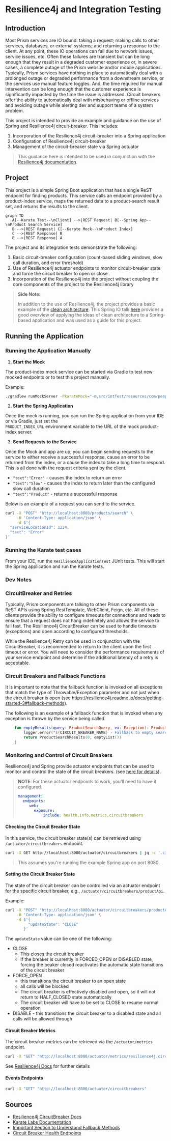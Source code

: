 # Resilience4j and Integration Testing

## Introduction

Most Prism services are IO bound: taking a request; making calls to other services, databases, or external systems; 
and returning a response to the client. At any point, these IO operations can fail 
due to network issues, service issues, etc. Often these failures are transient but can be 
long enough that they result in a degraded customer experience or, in severe cases, a complete outage of 
the Prism website and/or mobile applications. Typically, Prism services have nothing in place to automatically deal 
with a prolonged outage or degraded performance from a downstream service, or the services use manual feature toggles. 
And, the time required for manual intervention can be long enough that the customer experience is significantly impacted by
the time the issue is addressed. Circuit breakers offer the ability to automatically deal with 
misbehaving or offline services and avoiding outage while alerting dev and support teams of a system problem.

This project is intended to provide an example and guidance on the use of Spring and
Resilience4j circuit-breaker. This includes:
1. Incorporation of the Resilience4j circuit-breaker into a Spring application
2. Configuration of Resilience4j circuit-breaker
3. Management of the circuit-breaker state via Spring actuator
 
> This guidance here is intended to be used in conjunction
> with the [Resilience4j documentation](https://resilience4j.readme.io/docs/getting-started).

## Project 

This project is a simple Spring Boot application that has a single ReST endpoint for finding products. This service calls
an endpoint provided by a product-index service, maps the returned data to a product-search result set, and returns the results to the client.

```mermaid
graph TD
   A[--Karate Test--\nClient] -->|REST Request| B[--Spring App--\nProduct Search Service]
   B -->|REST Request| C[--Karate Mock--\nProduct Index]
   C -->|REST Response| B
   B -->|REST Response| A
```

The project and its integration tests demonstrate the following:

1. Basic circuit-breaker configuration (count-based sliding windows, slow call duration, and error threshold)
2. Use of Resilience4j actuator endpoints to monitor circuit-breaker state and force the circuit breaker to open or close
3. Incorporation of the Resilience4j into the project without coupling the core components of the project to the Resilience4j
   library

> **Side Note:**
>
>  In addition to the use of Resilience4j, the project provides a basic example of the
> [clean architecture](https://blog.cleancoder.com/uncle-bob/2012/08/13/the-clean-architecture.html).
> This Spring IO talk [here](https://www.youtube.com/watch?v=mbNzUkNjrnA) provides a good overview of applying the ideas
> of clean architecture to a Spring-based application and was used as a guide for this project.


## Running the Application

### Running the Application Manually

1. **Start the Mock**
 
The product-index mock service can be started via Gradle to test new mocked endpoints or to test this project manually.

Example:
```bash
./gradlew runMockServer -PkarateMock="-m,src/intTest/resources/com/peapod/example/resilience/mocks/product-index.feature,-p,9300"
```

2. **Start the Spring Application**
 
Once the mock is running, you can run the Spring application from your IDE or via Gradle, just set the  
`PRODUCT_INDEX_URL` environment variable to the URL of the mock product-index server.


3. **Send Requests to the Service**
 
Once the Mock and app are up, you can begin sending requests to the service to either receive a successful response, cause
an error to be returned from the index, or a cause the index to take a long time to respond. This is all done with the 
request criteria sent by the client. 

  - `"text":"Error"` - causes the index to return an error
  - `"text":"Slow"`  - causes the index to return later than the configured slow call duration
  - `"text":"Product"` - returns a successful response

Below is an example of a request you can send to the service.

```bash
curl -X "POST" "http://localhost:8080/products/search" \
     -H 'Content-Type: application/json' \
     -d $'{
  "serviceLocationId": 1234,
  "text": "Error"
}'
```

### Running the Karate test cases

From your IDE, run the `ResilienceApplicationTest` JUnit tests. This will start the Spring application and run the Karate
tests.


### Dev Notes

### CircuitBreaker and Retries

Typically, Prism components are talking to other Prism components via ReST APIs using Spring RestTemplate, WebClient, Feign, etc.
All of these clients provide the ability to configure timeouts for connections and reads to ensure that a request does not hang indefinitely
and allows the service to fail fast. The Resilience4j CircuitBreaker can be used to handle timeouts (exceptions) and 
open according to configured thresholds.

While the Resilience4j Retry can be used in conjunction with the CircuitBreaker, it is recommended to return to the client
upon the first timeout or error. You will need to consider the performance requirements of your service endpoint and determine
if the additional latency of a retry is acceptable.

### Circuit Breakers and Fallback Functions

It is important to note that the fallback function is invoked on all exceptions that match the type of Throwable/Exception parameter
and not just when the circuit breaker is open (see https://resilience4j.readme.io/docs/getting-started-3#fallback-methods).
   
The following is an example of a fallback function that is invoked when any exception is thrown by the service being called.
```kotlin
    fun emptyResults(query: ProductSearchQuery, ex: Exception): ProductSearchResults {
        logger.error("${CIRCUIT_BREAKER_NAME} - Fallback to empty search results.")
        return ProductSearchResults(0, emptyList())
    }
```

### Monitoring and Control of Circuit Breakers

Resilience4j and Spring provide actuator endpoints that can be used to monitor and control the state of the circuit breakers.
(see [here for details](https://resilience4j.readme.io/docs/getting-started-3#metrics-endpoint)).

> **NOTE**: For these actuator endpoints to work, you'll need to have it configured.
> ```yaml
> management:
>   endpoints:
>      web:
>        exposure:
>            include: health,info,metrics,circuitbreakers
>```

#### Checking the Circuit Breaker State

In this service, the circuit breaker state(s) can be retrieved using `/actuator/circuitbreakers` endpoint. 
```zsh
curl -X GET http://localhost:8080/actuator/circuitbreakers | jq -c '.circuitBreakers.productApi.state' 
```
> This assumes you're running the example Spring app on port 8080.

#### Setting the Circuit Breaker State

The state of the circuit breaker can be controlled via an actuator endpoint for the specific circuit breaker, e.g.,
`/actuator/circuitbreakers/productApi`.

Example:
```zsh
curl -X "POST" "http://localhost:8080/actuator/circuitbreakers/productApi" \
     -H 'Content-Type: application/json' \
     -d $'{
          "updateState": "CLOSE"
        }'
```

The `updateState` value can be one of the following:
   - CLOSE
     - This closes the circuit breaker
     - If the breaker is currently in FORCED_OPEN or DISABLED state, forcing the beaker closed reactivates the automatic state transitions of the circuit breaker 
   - FORCE_OPEN
     - this transitions the circuit breaker to an open state
     - all calls will be blocked
     - The circuit breaker is effectively disabled and open, so it will not return to HALF_CLOSED state automatically
     - The circuit breaker will have to be set to CLOSE to resume normal operation 
   - DISABLE - this transitions the circuit breaker to a disabled state and all calls will be allowed through 

#### Circuit Breaker Metrics

The circuit breaker metrics can be retrieved via the `/actuator/metrics` endpoint. 

```zsh
curl -X "GET" "http://localhost:8080/actuator/metrics/resilience4j.circuitbreaker.calls"
```

See [Resilience4j Docs](https://github.com/RoyalAholdDelhaize/pdl-search-and-browser-user-coupon-service) for further details

#### Events Endpoints

```zsh
curl -X "GET" "http://localhost:8080/actuator/circuitbreakers"
```



## Sources
- [Resilience4j CircuitBreaker Docs](https://resilience4j.readme.io/docs/circuitbreaker)
- [Karate Labs Documentation](https://resilience4j.readme.io/docs/circuitbreaker)
- [Important Section to Understand Fallback Methods](https://resilience4j.readme.io/docs/getting-started-3#fallback-methods)
- [Circuit Breaker Health Endpoints](https://resilience4j.readme.io/docs/getting-started-3#health-endpoint)
